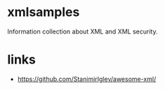 # xmlsamples

Information collection about XML and XML security.

# links

* https://github.com/StanimirIglev/awesome-xml/